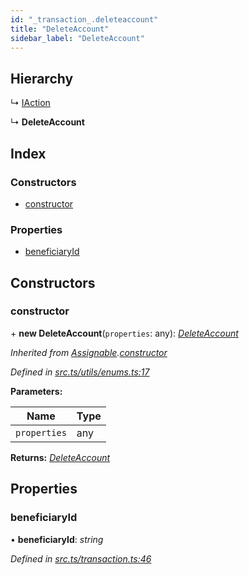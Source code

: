 ```yaml
---
id: "_transaction_.deleteaccount"
title: "DeleteAccount"
sidebar_label: "DeleteAccount"
---
```


## Hierarchy

  ↳ [IAction](_transaction_.iaction.md)

  ↳ **DeleteAccount**

## Index

### Constructors

* [constructor](_transaction_.deleteaccount.md#constructor)

### Properties

* [beneficiaryId](_transaction_.deleteaccount.md#beneficiaryid)

## Constructors

###  constructor

\+ **new DeleteAccount**(`properties`: any): *[DeleteAccount](_transaction_.deleteaccount.md)*

*Inherited from [Assignable](_utils_enums_.assignable.md).[constructor](_utils_enums_.assignable.md#constructor)*

*Defined in [src.ts/utils/enums.ts:17](https://github.com/nearprotocol/nearlib/blob/a71bd4f/src.ts/utils/enums.ts#L17)*

**Parameters:**

Name | Type |
------ | ------ |
`properties` | any |

**Returns:** *[DeleteAccount](_transaction_.deleteaccount.md)*

## Properties

###  beneficiaryId

• **beneficiaryId**: *string*

*Defined in [src.ts/transaction.ts:46](https://github.com/nearprotocol/nearlib/blob/a71bd4f/src.ts/transaction.ts#L46)*
